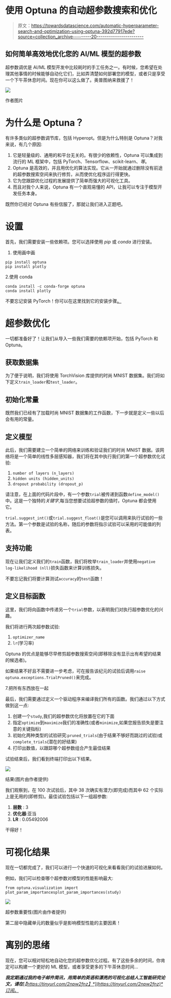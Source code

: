# 使用 Optuna 的自动超参数搜索和优化

> 原文：<https://towardsdatascience.com/automatic-hyperparameter-search-and-optimization-using-optuna-392d77917ede?source=collection_archive---------20----------------------->

## 如何简单高效地优化您的 AI/ML 模型的超参数

超参数调优是 AI/ML 模型开发中比较耗时的手工任务之一。有时候，您希望在处理其他事情的时候能够自动化它们，比如弄清楚如何部署您的模型，或者只是享受一个下午茶休息时间。现在你可以这么做了。奥普图纳来救援了！

![](img/32490ab4061fae01e4f7168861314c34.png)

作者图片

# 为什么是 Optuna？

有许多类似的超参数调节库，包括 Hyperopt。但是为什么特别是 Optuna？对我来说，有几个原因:

1.  它是轻量级的、通用的和平台无关的。有很少的依赖性，Optuna 可以集成到流行的 ML 框架中，包括 PyTorch、Tensorflow、scikit-learn、*等*。
2.  Optuna 是高效的，并且用优化的算法实现。它从一开始就通过删除没有前途的超参数搜索空间来执行修剪，从而使优化程序运行得更快。
3.  它为您跟踪优化过程的发展提供了简单而强大的可视化工具。
4.  而且对我个人来说，Optuna 有一个直观易懂的 API，让我可以专注于模型开发任务本身。

既然你已经对 Optuna 有些信服了，那就让我们进入正题吧。

# 设置

首先，我们需要安装一些依赖项。您可以选择使用 *pip* 或 *conda* 进行安装。

1.  使用画中画

```
pip install optuna
pip install plotly
```

2.使用 conda

```
conda install -c conda-forge optuna
conda install plotly
```

不要忘记安装 PyTorch！你可以在这里找到它的安装步骤[。](https://pytorch.org/get-started/locally/)

# 超参数优化

一切都准备好了！让我们从导入一些我们需要的依赖项开始，包括 PyTorch 和 Optuna。

## **获取数据集**

为了便于说明，我们将使用 TorchVision 库提供的时尚 MNIST 数据集。我们将如下定义`train_loader`和`test_loader`。

## **初始化常量**

既然我们已经有了加载时尚 MNIST 数据集的工作函数，下一步就是定义一些以后会有用的常量。

## **定义模型**

此后，我们需要建立一个简单的网络来训练和验证我们的时尚 MNIST 数据。该网络将是一个简单的线性多层感知器，我们将在其中执行我们的第一个超参数优化试验:

1.  `number of layers (n_layers)`
2.  `hidden units (hidden_units)`
3.  `dropout probability (dropout_p)`

请注意，在上面的代码片段中，有一个参数`trial`被传递到函数`define_model()`中。这是一个独特的*关键字*,每当您想要试验超参数的值时，Optuna 都会使用它。

`trial.suggest_int()`或`trial.suggest_float()`是您可以调用来执行试验的一些方法。第一个参数是试验的名称，随后的参数将指示试验可以采用的可能值的列表。

## **支持功能**

现在让我们定义我们的`train`函数，我们将枚举`train_loader`并使用`negative log-likelihood (nll)`损失函数来计算训练损失。

不要忘记我们将要计算测试`accuracy`的`test`函数！

## **定义目标函数**

这里，我们将向函数中传递另一个`trial`参数，以表明我们对执行超参数优化的兴趣。

我们将进行两次超参数试验:

1.  `optimizer_name`
2.  `lr`(学习率)

Optuna 的优点是能够尽早修剪超参数搜索空间(即移除没有显示出有希望的结果的候选者)。

如果结果不好且不需要进一步考虑，可在报告该纪元的试验后调用`raise optuna.exceptions.TrialPruned()`来完成。

7.把所有东西放在一起

最后，我们需要通过定义一个驱动程序来编译我们所有的函数。我们通过以下方式做到这一点:

1.  创建一个`study`,我们的超参数优化将放置在它的下面
2.  指定`optimize`到`maximize`我们的准确性(或者`minimize`,如果您报告损失是要注意的关键指标)
3.  初始化两种类型的试验研究:`pruned_trials`(由于结果不够好而跳过的试验)或`complete_trials`(潜在的好结果)
4.  打印出数值，以跟踪哪个超参数组合产生最佳结果

试验结束后，我们看到终端打印出以下结果。

![](img/e13dabe1c5bc383b9e9eabf4469f4559.png)

结果(图片由作者提供)

我们观察到，在 100 次试验后，其中 38 次确实有潜力(即完成)而其中 62 个实际上是无用的(即修剪)。最佳试验包括以下一组超参数:

1.  **层数** : 3
2.  **优化器**:亚当
3.  **LR** : 0.05492006

干得好！

# 可视化结果

现在一切都完成了，我们可以进行一个快速的可视化来看看我们的试验进展如何。

例如，我们可以检查哪个超参数对模型的性能影响最大:

```
from optuna.visualization import plot_param_importancesplot_param_importances(study)
```

![](img/32490ab4061fae01e4f7168861314c34.png)

超参数重要性(图片由作者提供)

第二层中隐藏单元的数量似乎是影响模型性能的主要因素！

# 离别的思绪

现在，您可以相对轻松地自动化您的超参数优化过程。有了这些多余的时间，你肯定可以构建一个更好的 ML 模型，或者享受更多的下午茶休息时间…

***我定期通过我的电子邮件简讯，用简单的英语和漂亮的可视化总结人工智能研究论文，请在***[*【https://tinyurl.com/2npw2fnz】*](https://tinyurl.com/2npw2fnz)*订阅。*
